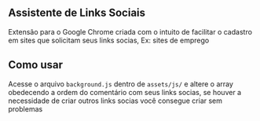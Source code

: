 ## Assistente de Links Sociais

Extensão para o Google Chrome criada com o intuito de facilitar o cadastro em sites que solicitam seus links socias, Ex: sites de emprego 

## Como usar

Acesse o arquivo ```background.js``` dentro de ```assets/js/``` e altere o array obedecendo a ordem do comentário com seus links socias, se houver a necessidade de criar outros links socias você consegue criar sem problemas

